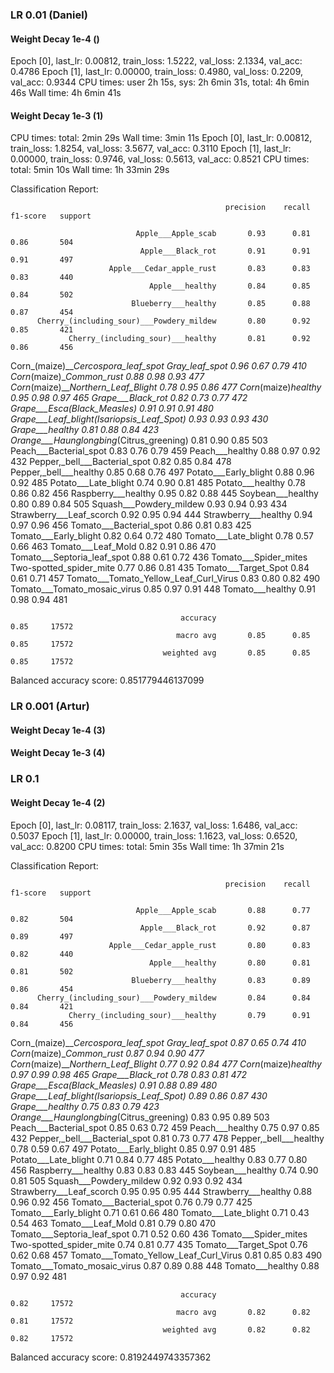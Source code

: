 ### LR 0.01 (Daniel)

#### Weight Decay 1e-4 ()

Epoch [0], last_lr: 0.00812, train_loss: 1.5222, val_loss: 2.1334, val_acc: 0.4786
Epoch [1], last_lr: 0.00000, train_loss: 0.4980, val_loss: 0.2209, val_acc: 0.9344
CPU times: user 2h 15s, sys: 2h 6min 31s, total: 4h 6min 46s
Wall time: 4h 6min 41s

#### Weight Decay 1e-3 (1)

CPU times: total: 2min 29s
Wall time: 3min 11s
Epoch [0], last_lr: 0.00812, train_loss: 1.8254, val_loss: 3.5677, val_acc: 0.3110
Epoch [1], last_lr: 0.00000, train_loss: 0.9746, val_loss: 0.5613, val_acc: 0.8521
CPU times: total: 5min 10s
Wall time: 1h 33min 29s

Classification Report: 

                                                    precision    recall  f1-score   support

                                Apple___Apple_scab       0.93      0.81      0.86       504
                                 Apple___Black_rot       0.91      0.91      0.91       497
                          Apple___Cedar_apple_rust       0.83      0.83      0.83       440
                                   Apple___healthy       0.84      0.85      0.84       502
                               Blueberry___healthy       0.85      0.88      0.87       454
          Cherry_(including_sour)___Powdery_mildew       0.80      0.92      0.85       421
                 Cherry_(including_sour)___healthy       0.81      0.92      0.86       456
Corn_(maize)___Cercospora_leaf_spot Gray_leaf_spot       0.96      0.67      0.79       410
                       Corn_(maize)___Common_rust_       0.88      0.98      0.93       477
               Corn_(maize)___Northern_Leaf_Blight       0.78      0.95      0.86       477
                            Corn_(maize)___healthy       0.95      0.98      0.97       465
                                 Grape___Black_rot       0.82      0.73      0.77       472
                      Grape___Esca_(Black_Measles)       0.91      0.91      0.91       480
        Grape___Leaf_blight_(Isariopsis_Leaf_Spot)       0.93      0.93      0.93       430
                                   Grape___healthy       0.81      0.88      0.84       423
          Orange___Haunglongbing_(Citrus_greening)       0.81      0.90      0.85       503
                            Peach___Bacterial_spot       0.83      0.76      0.79       459
                                   Peach___healthy       0.88      0.97      0.92       432
                     Pepper,_bell___Bacterial_spot       0.82      0.85      0.84       478
                            Pepper,_bell___healthy       0.85      0.68      0.76       497
                             Potato___Early_blight       0.88      0.96      0.92       485
                              Potato___Late_blight       0.74      0.90      0.81       485
                                  Potato___healthy       0.78      0.86      0.82       456
                               Raspberry___healthy       0.95      0.82      0.88       445
                                 Soybean___healthy       0.80      0.89      0.84       505
                           Squash___Powdery_mildew       0.93      0.94      0.93       434
                          Strawberry___Leaf_scorch       0.92      0.95      0.94       444
                              Strawberry___healthy       0.94      0.97      0.96       456
                           Tomato___Bacterial_spot       0.86      0.81      0.83       425
                             Tomato___Early_blight       0.82      0.64      0.72       480
                              Tomato___Late_blight       0.78      0.57      0.66       463
                                Tomato___Leaf_Mold       0.82      0.91      0.86       470
                       Tomato___Septoria_leaf_spot       0.88      0.61      0.72       436
     Tomato___Spider_mites Two-spotted_spider_mite       0.77      0.86      0.81       435
                              Tomato___Target_Spot       0.84      0.61      0.71       457
            Tomato___Tomato_Yellow_Leaf_Curl_Virus       0.83      0.80      0.82       490
                      Tomato___Tomato_mosaic_virus       0.85      0.97      0.91       448
                                  Tomato___healthy       0.91      0.98      0.94       481

                                          accuracy                           0.85     17572
                                         macro avg       0.85      0.85      0.85     17572
                                      weighted avg       0.85      0.85      0.85     17572

Balanced accuracy score: 
0.851779446137099

### LR 0.001 (Artur)

#### Weight Decay 1e-4 (3)

#### Weight Decay 1e-3 (4)

### LR 0.1

#### Weight Decay 1e-4 (2)

Epoch [0], last_lr: 0.08117, train_loss: 2.1637, val_loss: 1.6486, val_acc: 0.5037
Epoch [1], last_lr: 0.00000, train_loss: 1.1623, val_loss: 0.6520, val_acc: 0.8200
CPU times: total: 5min 35s
Wall time: 1h 37min 21s

Classification Report: 

                                                    precision    recall  f1-score   support

                                Apple___Apple_scab       0.88      0.77      0.82       504
                                 Apple___Black_rot       0.92      0.87      0.89       497
                          Apple___Cedar_apple_rust       0.80      0.83      0.82       440
                                   Apple___healthy       0.80      0.81      0.81       502
                               Blueberry___healthy       0.83      0.89      0.86       454
          Cherry_(including_sour)___Powdery_mildew       0.84      0.84      0.84       421
                 Cherry_(including_sour)___healthy       0.79      0.91      0.84       456
Corn_(maize)___Cercospora_leaf_spot Gray_leaf_spot       0.87      0.65      0.74       410
                       Corn_(maize)___Common_rust_       0.87      0.94      0.90       477
               Corn_(maize)___Northern_Leaf_Blight       0.77      0.92      0.84       477
                            Corn_(maize)___healthy       0.97      0.99      0.98       465
                                 Grape___Black_rot       0.78      0.83      0.81       472
                      Grape___Esca_(Black_Measles)       0.91      0.88      0.89       480
        Grape___Leaf_blight_(Isariopsis_Leaf_Spot)       0.89      0.86      0.87       430
                                   Grape___healthy       0.75      0.83      0.79       423
          Orange___Haunglongbing_(Citrus_greening)       0.83      0.95      0.89       503
                            Peach___Bacterial_spot       0.85      0.63      0.72       459
                                   Peach___healthy       0.75      0.97      0.85       432
                     Pepper,_bell___Bacterial_spot       0.81      0.73      0.77       478
                            Pepper,_bell___healthy       0.78      0.59      0.67       497
                             Potato___Early_blight       0.85      0.97      0.91       485
                              Potato___Late_blight       0.71      0.84      0.77       485
                                  Potato___healthy       0.83      0.77      0.80       456
                               Raspberry___healthy       0.83      0.83      0.83       445
                                 Soybean___healthy       0.74      0.90      0.81       505
                           Squash___Powdery_mildew       0.92      0.93      0.92       434
                          Strawberry___Leaf_scorch       0.95      0.95      0.95       444
                              Strawberry___healthy       0.88      0.96      0.92       456
                           Tomato___Bacterial_spot       0.76      0.79      0.77       425
                             Tomato___Early_blight       0.71      0.61      0.66       480
                              Tomato___Late_blight       0.71      0.43      0.54       463
                                Tomato___Leaf_Mold       0.81      0.79      0.80       470
                       Tomato___Septoria_leaf_spot       0.71      0.52      0.60       436
     Tomato___Spider_mites Two-spotted_spider_mite       0.74      0.81      0.77       435
                              Tomato___Target_Spot       0.76      0.62      0.68       457
            Tomato___Tomato_Yellow_Leaf_Curl_Virus       0.81      0.85      0.83       490
                      Tomato___Tomato_mosaic_virus       0.87      0.89      0.88       448
                                  Tomato___healthy       0.88      0.97      0.92       481

                                          accuracy                           0.82     17572
                                         macro avg       0.82      0.82      0.81     17572
                                      weighted avg       0.82      0.82      0.82     17572

Balanced accuracy score: 
0.8192449743357362



